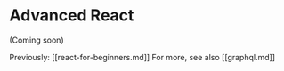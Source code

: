 # Advanced React

(Coming soon)

Previously: [[react-for-beginners.md]]
For more, see also [[graphql.md]]

